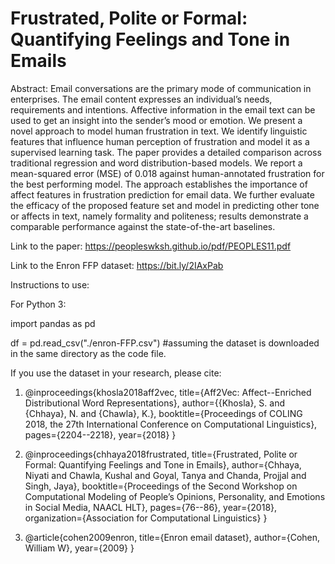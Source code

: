 # Frustrated, Polite or Formal: Quantifying Feelings and Tone in Emails

Abstract:
Email conversations are the primary mode of communication in enterprises. The email content expresses an individual’s needs, requirements and intentions. Affective information in the email text can be used to get an insight into the sender’s mood or emotion. We present a novel approach to model human frustration in text. We identify linguistic features that influence human perception of frustration and model it as a supervised learning task. The paper provides a detailed comparison across traditional regression and word distribution-based models. We report a mean-squared error (MSE) of 0.018 against human-annotated frustration for the best performing model. The approach establishes the importance of affect features in frustration prediction for email data. We further evaluate the efficacy of the proposed feature set and model in predicting other tone or affects in text, namely formality and politeness; results demonstrate a comparable performance against the state-of-the-art baselines.

Link to the paper: https://peopleswksh.github.io/pdf/PEOPLES11.pdf

Link to the Enron FFP dataset: https://bit.ly/2IAxPab

Instructions to use: 

  For Python 3: 
  
  import pandas as pd
  
  df = pd.read_csv("./enron-FFP.csv") #assuming the dataset is downloaded in the same directory as the code file.
  

If you use the dataset in your research, please cite: 

1) @inproceedings{khosla2018aff2vec,
  title={Aff2Vec: Affect--Enriched Distributional Word Representations},
  author={{Khosla}, S. and {Chhaya}, N. and {Chawla}, K.},
  booktitle={Proceedings of COLING 2018, the 27th International Conference on Computational Linguistics},
  pages={2204--2218},
  year={2018}
}

2) @inproceedings{chhaya2018frustrated,
  title={Frustrated, Polite or Formal: Quantifying Feelings and Tone in Emails},
  author={Chhaya, Niyati and Chawla, Kushal and Goyal, Tanya and Chanda, Projjal and Singh, Jaya},
  booktitle={Proceedings of the Second Workshop on Computational Modeling of People’s Opinions, Personality, and Emotions in Social Media, NAACL HLT},
  pages={76--86},
  year={2018},
  organization={Association for Computational Linguistics}
}

3) @article{cohen2009enron,
  title={Enron email dataset},
  author={Cohen, William W},
  year={2009}
}
